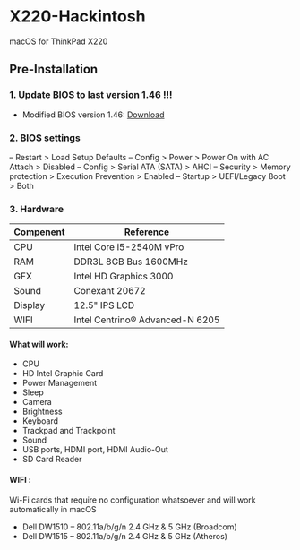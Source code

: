 # X220-Hackintosh
macOS for ThinkPad X220

## Pre-Installation

### 1. Update BIOS to last version 1.46 !!!
- Modified BIOS version 1.46: [Download](http://www.mcdonnelltech.com/X220_v1.46_Modified_BIOS.zip)

### 2. BIOS settings

– Restart > Load Setup Defaults
– Config > Power > Power On with AC Attach > Disabled
– Config > Serial ATA (SATA) > AHCI
– Security > Memory protection > Execution Prevention > Enabled
– Startup > UEFI/Legacy Boot > Both

### 3. Hardware

|Compenent|Reference|
|---|---|
|CPU|Intel Core i5-2540M vPro|
|RAM|DDR3L 8GB Bus 1600MHz|
|GFX|Intel HD Graphics 3000|
|Sound|Conexant 20672|
|Display|12.5" IPS LCD|
|WIFI|Intel Centrino® Advanced-N 6205|

#### What will work:
- CPU
- HD Intel Graphic Card
- Power Management
- Sleep
- Camera
- Brightness
- Keyboard
- Trackpad and Trackpoint
- Sound
- USB ports, HDMI port, HDMI Audio-Out
- SD Card Reader

#### WIFI :
Wi-Fi cards that require no configuration whatsoever and will work automatically in macOS
- Dell DW1510 – 802.11a/b/g/n 2.4 GHz & 5 GHz (Broadcom)
- Dell DW1515 – 802.11a/b/g/n 2.4 GHz & 5 GHz (Atheros)
